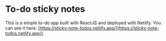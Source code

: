 # To-do sticky notes

This is a simple to-do app built with ReactJS and deployed with Netlify. You can see it here: [https://sticky-note-todos.netlify.app/](https://sticky-note-todos.netlify.app/).
